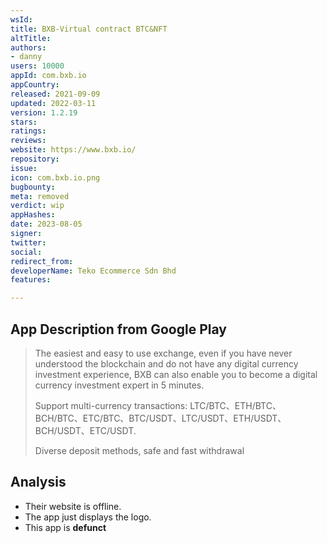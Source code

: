 ```yaml
---
wsId: 
title: BXB-Virtual contract BTC&NFT
altTitle: 
authors:
- danny
users: 10000
appId: com.bxb.io
appCountry: 
released: 2021-09-09
updated: 2022-03-11
version: 1.2.19
stars: 
ratings: 
reviews: 
website: https://www.bxb.io/
repository: 
issue: 
icon: com.bxb.io.png
bugbounty: 
meta: removed
verdict: wip
appHashes: 
date: 2023-08-05
signer: 
twitter: 
social: 
redirect_from: 
developerName: Teko Ecommerce Sdn Bhd
features: 

---
```


## App Description from Google Play

> The easiest and easy to use exchange, even if you have never understood the blockchain and do not have any digital currency investment experience, BXB can also enable you to become a digital currency investment expert in 5 minutes.
>
> Support multi-currency transactions: LTC/BTC、ETH/BTC、BCH/BTC、ETC/BTC、BTC/USDT、LTC/USDT、ETH/USDT、BCH/USDT、ETC/USDT.
>
> Diverse deposit methods, safe and fast withdrawal

## Analysis 

- Their website is offline.
- The app just displays the logo.
- This app is **defunct**


